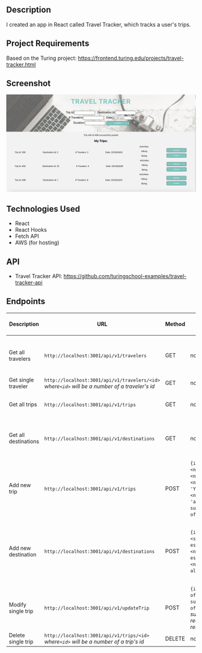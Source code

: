 ## Description
I created an app in React called Travel Tracker, which tracks a user's trips. 

## Project Requirements
Based on the Turing project: https://frontend.turing.edu/projects/travel-tracker.html

## Screenshot
![Screenshot](https://github.com/hlhartley/travel-tracker/blob/main/travel-tracker-screenshot.png)

## Technologies Used
- React
- React Hooks
- Fetch API
- AWS (for hosting)

## API
- Travel Tracker API: https://github.com/turingschool-examples/travel-tracker-api

## Endpoints

| Description | URL | Method | Required Properties for Request | Sample Successful Response |
|----------|-----|--------|---------------------|-----------------|
| Get all travelers|`http://localhost:3001/api/v1/travelers`| GET  | none | object with `travelers` property containing an array of all travelers |
|Get single traveler|`http://localhost:3001/api/v1/travelers/<id>`     *where`<id>` will be a number of a traveler's id* | GET  | none | object of single traveler's info |
|Get all trips| `http://localhost:3001/api/v1/trips` | GET | none | object with `trips` property containing an array of all trips |
|Get all destinations| `http://localhost:3001/api/v1/destinations` | GET | none | object with `destinations` property containing an array of all destinations |
| Add new trip |`http://localhost:3001/api/v1/trips`| POST | `{id: <number>, userID: <number>, destinationID: <number>, travelers: <number>, date: <string 'YYYY/MM/DD'>, duration: <number>, status: <string 'approved' or 'pending'>, suggestedActivities: <array of strings>}` | `{message: 'Trip with id <id> successfully posted', newTrip: <Object with trip info just posted>}`|
| Add new destination|`http://localhost:3001/api/v1/destinations`| POST | `{id: <number>, destination: <string>, estimatedLodgingCostPerDay: <number>, estimatedFlightCostPerPerson: <number>, image: <string>, alt: <string>}` | `{message: 'Destination with id <id> successfully posted', newDestination: <Object with destination info just posted>}`|
| Modify single trip | `http://localhost:3001/api/v1/updateTrip` | POST | `{id: <number>, status:<String of 'approved' or 'pending', suggestedActivities: <Array of strings>}` *Only a status* **or** *a suggestedActivities property is required for a successful request*| `{message: 'Trip #<id> has been modified', updatedTrip: <Object with newly updated data>}`|
| Delete single trip| `http://localhost:3001/api/v1/trips/<id>`     *where`<id>` will be a number of a trip's id*  | DELETE | none | Trip #<id> has been deleted |
